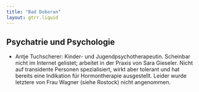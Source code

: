 ```yaml
---
title: "Bad Doberan"
layout: gtrr.liquid
---
```

## Psychatrie und Psychologie
* Antje Tuchscherer: Kinder- und Jugendpsychotherapeutin. Scheinbar nicht im Internet gelistet; arbeitet in der Praxis von Sara Gieseler. Nicht auf transidente Personen spezialisiert, wirkt aber tolerant und hat bereits eine Indikation für Hormontherapie ausgestellt. Leider wurde letztere von Frau Wagner (siehe Rostock) nicht angenommen.
